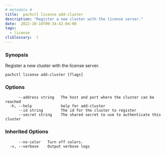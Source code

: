 ```yaml
---
# metadata # 
title:  pachctl license add-cluster
description: "Register a new cluster with the license server."
date:  2022-10-14T09:34:42-04:00
tags:
  - license
cliGlossary:  l
---
```


### Synopsis

Register a new cluster with the license server.

```
pachctl license add-cluster [flags]
```

### Options

```
      --address string   The host and port where the cluster can be reached
  -h, --help             help for add-cluster
      --id string        The id for the cluster to register
      --secret string    The shared secret to use to authenticate this cluster
```

### Inherited Options

```
      --no-color   Turn off colors.
  -v, --verbose    Output verbose logs
```

